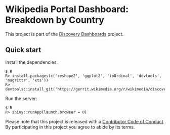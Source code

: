 # Wikipedia Portal Dashboard: Breakdown by Country

This project is part of the [Discovery Dashboards](http://discovery.wmflabs.org/) project.

## Quick start

Install the dependencies:

```
$ R
R> install.packages(c('reshape2', 'ggplot2', 'toOrdinal', 'devtools', 'magrittr', 'xts'))
R> devtools::install_git('https://gerrit.wikimedia.org/r/wikimedia/discovery/polloi')
```

Run the server:

```
$ R
R> shiny::runApp(launch.browser = 0)
```

Please note that this project is released with a [Contributor Code of Conduct](CONDUCT.md). By participating in this project you agree to abide by its terms.
